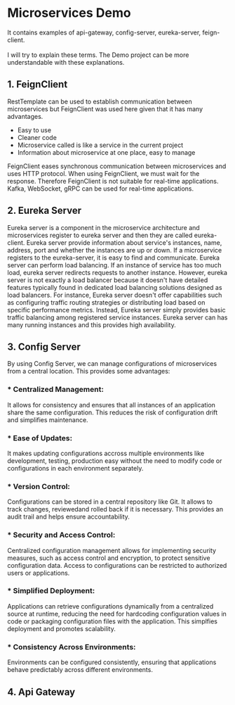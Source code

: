 # Microservices Demo</br>
It contains examples of api-gateway, config-server, eureka-server, feign-client.</br></br>
I will try to explain these terms. The Demo project can be more understandable with these explanations.

## 1. FeignClient</br>
RestTemplate can be used to establish communication between microservices but FeignClient was used here given that it has many advantages.
* Easy to use
* Cleaner code
* Microservice called is like a service in the current project
* Information about microservice at one place, easy to manage
  
FeignClient eases synchronous communication between microservices and uses HTTP protocol. When using FeignClient, we must wait for the response.
Therefore FeignClient is not suitable for real-time applications. Kafka, WebSocket, gRPC can be used for real-time applications.
  
## 2. Eureka Server</br>
Eureka server is a component in the microservice architecture and microservices register to eureka server and then they are called eureka-client. 
Eureka server provide information about service's instances, name, address, port and whether the instances are up or down.
If a microservice registers to the eureka-server, it is easy to find and communicate.
Eureka server can perform load balancing. If an instance of service has too much load, eureka server redirects requests to another instance.
However, eureka server is not exactly a load balancer because it doesn't have detailed features typically found in dedicated load balancing solutions designed as load balancers.
For instance, Eureka server doesn't offer capabilities such as configuring traffic routing strategies or distributing load based on specific performance metrics. 
Instead, Eureka server simply provides basic traffic balancing among registered service instances.
Eureka server can has many running instances and this provides high availability.

## 3. Config Server</br>
By using Config Server, we can manage configurations of microservices from a central location. This provides some advantages:</br>
### * Centralized Management:</br>
It allows for consistency and ensures that all instances of an application share the same configuration. 
This reduces the risk of configuration drift and simplifies maintenance.
### * Ease of Updates:</br>
It makes updating configurations accross multiple environments like development, testing, production easy without the need to modify code or configurations in each environment separately.
### * Version Control:</br>
Configurations can be stored in a central repository like Git. It allows to track changes, reviewedand rolled back if it is necessary.
This provides an audit trail and helps ensure accountability.
### * Security and Access Control:</br>
Centralized configuration management allows for implementing security measures, such as access control and encryption, to protect sensitive configuration data.
Access to configurations can be restricted to authorized users or applications.
### * Simplified Deployment:</br>
Applications can retrieve configurations dynamically from a centralized source at runtime, reducing the need for hardcoding configuration values in code or packaging configuration files with the application.
This simplfies deployment and promotes scalability.
### * Consistency Across Environments:</br>
Environments can be configured consistently, ensuring that applications behave predictably across different environments.

## 4. Api Gateway</br>
